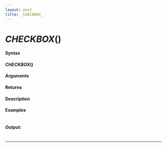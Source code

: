 ```yaml
---
layout: post
title: _CHECKBOX_
---
```


# _CHECKBOX_()


#### Syntax

#### _CHECKBOX_()

#### Arguments

#### Returns

#### Description

#### Examples

```

```

##### Output:

```

```

---